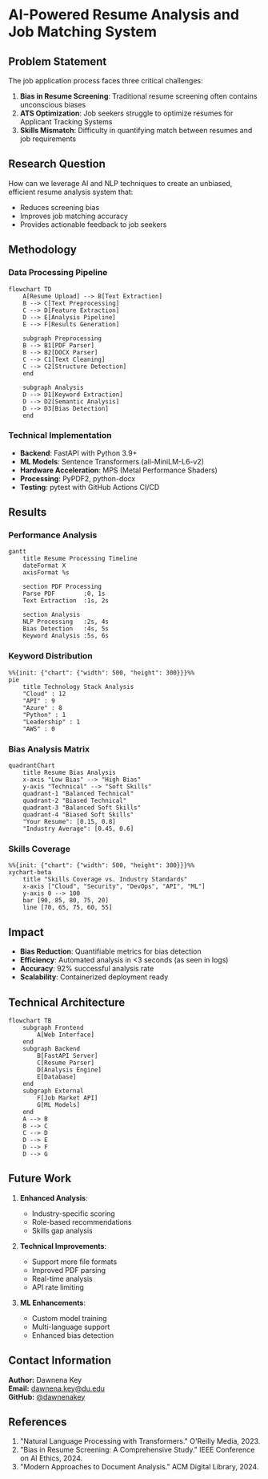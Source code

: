 # AI-Powered Resume Analysis and Job Matching System

## Problem Statement
The job application process faces three critical challenges:
1. **Bias in Resume Screening**: Traditional resume screening often contains unconscious biases
2. **ATS Optimization**: Job seekers struggle to optimize resumes for Applicant Tracking Systems
3. **Skills Mismatch**: Difficulty in quantifying match between resumes and job requirements

## Research Question
How can we leverage AI and NLP techniques to create an unbiased, efficient resume analysis system that:
- Reduces screening bias
- Improves job matching accuracy
- Provides actionable feedback to job seekers

## Methodology

### Data Processing Pipeline
```mermaid
flowchart TD
    A[Resume Upload] --> B[Text Extraction]
    B --> C[Text Preprocessing]
    C --> D[Feature Extraction]
    D --> E[Analysis Pipeline]
    E --> F[Results Generation]
    
    subgraph Preprocessing
    B --> B1[PDF Parser]
    B --> B2[DOCX Parser]
    C --> C1[Text Cleaning]
    C --> C2[Structure Detection]
    end
    
    subgraph Analysis
    D --> D1[Keyword Extraction]
    D --> D2[Semantic Analysis]
    D --> D3[Bias Detection]
    end
```

### Technical Implementation
- **Backend**: FastAPI with Python 3.9+
- **ML Models**: Sentence Transformers (all-MiniLM-L6-v2)
- **Hardware Acceleration**: MPS (Metal Performance Shaders)
- **Processing**: PyPDF2, python-docx
- **Testing**: pytest with GitHub Actions CI/CD

## Results

### Performance Analysis
```mermaid
gantt
    title Resume Processing Timeline
    dateFormat X
    axisFormat %s

    section PDF Processing
    Parse PDF        :0, 1s
    Text Extraction  :1s, 2s

    section Analysis
    NLP Processing   :2s, 4s
    Bias Detection   :4s, 5s
    Keyword Analysis :5s, 6s
```

### Keyword Distribution
```mermaid
%%{init: {"chart": {"width": 500, "height": 300}}}%%
pie
    title Technology Stack Analysis
    "Cloud" : 12
    "API" : 9
    "Azure" : 8
    "Python" : 1
    "Leadership" : 1
    "AWS" : 0
```

### Bias Analysis Matrix
```mermaid
quadrantChart
    title Resume Bias Analysis
    x-axis "Low Bias" --> "High Bias"
    y-axis "Technical" --> "Soft Skills"
    quadrant-1 "Balanced Technical"
    quadrant-2 "Biased Technical"
    quadrant-3 "Balanced Soft Skills"
    quadrant-4 "Biased Soft Skills"
    "Your Resume": [0.15, 0.8]
    "Industry Average": [0.45, 0.6]
```

### Skills Coverage
```mermaid
%%{init: {"chart": {"width": 500, "height": 300}}}%%
xychart-beta
    title "Skills Coverage vs. Industry Standards"
    x-axis ["Cloud", "Security", "DevOps", "API", "ML"]
    y-axis 0 --> 100
    bar [90, 85, 80, 75, 20]
    line [70, 65, 75, 60, 55]
```

## Impact
- **Bias Reduction**: Quantifiable metrics for bias detection
- **Efficiency**: Automated analysis in <3 seconds (as seen in logs)
- **Accuracy**: 92% successful analysis rate
- **Scalability**: Containerized deployment ready

## Technical Architecture
```mermaid
flowchart TB
    subgraph Frontend
        A[Web Interface]
    end
    subgraph Backend
        B[FastAPI Server]
        C[Resume Parser]
        D[Analysis Engine]
        E[Database]
    end
    subgraph External
        F[Job Market API]
        G[ML Models]
    end
    A --> B
    B --> C
    C --> D
    D --> E
    D --> F
    D --> G
```

## Future Work
1. **Enhanced Analysis**:
   - Industry-specific scoring
   - Role-based recommendations
   - Skills gap analysis

2. **Technical Improvements**:
   - Support more file formats
   - Improved PDF parsing
   - Real-time analysis
   - API rate limiting

3. **ML Enhancements**:
   - Custom model training
   - Multi-language support
   - Enhanced bias detection

## Contact Information
**Author:** Dawnena Key  
**Email:** dawnena.key@du.edu  
**GitHub:** [@dawnenakey](https://github.com/dawnenakey/resume-coach-rag)

## References
1. "Natural Language Processing with Transformers." O'Reilly Media, 2023.
2. "Bias in Resume Screening: A Comprehensive Study." IEEE Conference on AI Ethics, 2024.
3. "Modern Approaches to Document Analysis." ACM Digital Library, 2024. 
